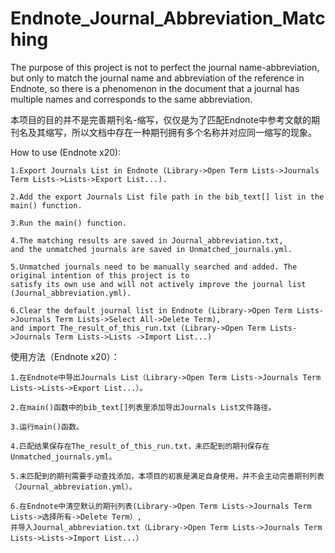 # Endnote_Journal_Abbreviation_Matching

The purpose of this project is not to perfect the journal name-abbreviation, but only to match the journal name and abbreviation of the reference in Endnote, so there is a phenomenon in the document that a journal has multiple names and corresponds to the same abbreviation.

本项目的目的并不是完善期刊名-缩写，仅仅是为了匹配Endnote中参考文献的期刊名及其缩写，所以文档中存在一种期刊拥有多个名称并对应同一缩写的现象。

How to use (Endnote x20):

    1.Export Journals List in Endnote (Library->Open Term Lists->Journals Term Lists->Lists->Export List...).

    2.Add the export Journals List file path in the bib_text[] list in the main() function.

    3.Run the main() function.

    4.The matching results are saved in Journal_abbreviation.txt,
    and the unmatched journals are saved in Unmatched_journals.yml.

    5.Unmatched journals need to be manually searched and added. The original intention of this project is to 
    satisfy its own use and will not actively improve the journal list (Journal_abbreviation.yml).

    6.Clear the default journal list in Endnote (Library->Open Term Lists->Journals Term Lists->Select All->Delete Term),
    and import The_result_of_this_run.txt (Library->Open Term Lists->Journals Term Lists->Lists ->Import List...)

使用方法（Endnote x20）：

    1.在Endnote中导出Journals List（Library->Open Term Lists->Journals Term Lists->Lists->Export List...）。
    
    2.在main()函数中的bib_text[]列表里添加导出Journals List文件路径。

    3.运行main()函数。

    4.匹配结果保存在The_result_of_this_run.txt，未匹配到的期刊保存在Unmatched_journals.yml。

    5.未匹配到的期刊需要手动查找添加，本项目的初衷是满足自身使用，并不会主动完善期刊列表（Journal_abbreviation.yml）。

    6.在Endnote中清空默认的期刊列表(Library->Open Term Lists->Journals Term Lists->选择所有->Delete Term）,
    并导入Journal_abbreviation.txt（Library->Open Term Lists->Journals Term Lists->Lists->Import List...）
